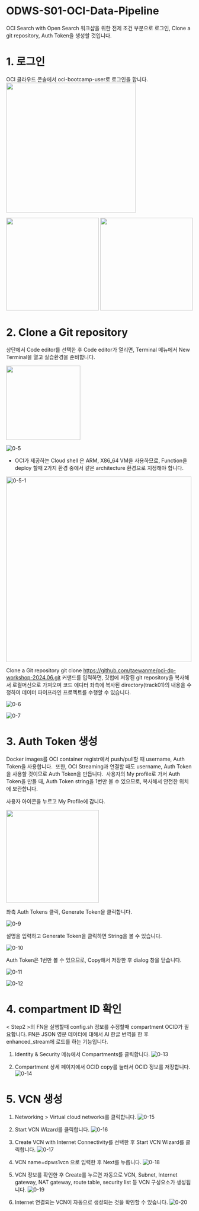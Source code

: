 # ODWS-S01-OCI-Data-Pipeline

OCI Search with Open Search 워크샵을 위한 전제 조건 부분으로 로그인, Clone a git repository, Auth Token을 생성할 것입니다.

# 1. 로그인 
OCI 클라우드 콘솔에서 oci-bootcamp-user로 로그인을 합니다. 
<img src="https://github.com/oraclekr-data-platform/ODWS-S01-OCI-data-pipeline/assets/150219167/6573ff36-e277-4e3a-997d-7b81603727a3" height="350px"></p>



<img src="https://github.com/oraclekr-data-platform/ODWS-S01-OCI-data-pipeline/assets/150219167/2a1afa3b-532d-4702-8e8e-4ce2eb5bcb5c" height="250px">
<img src="https://github.com/oraclekr-data-platform/ODWS-S01-OCI-data-pipeline/assets/150219167/3f40ebb8-a19e-43be-80c0-9a93818580df" height="250px"></p>


# 2. Clone a Git repository 
상단에서 Code editor를 선택한 후 Code editor가 열리면, Terminal 메뉴에서 New Terminal을 열고 실습환경을 준비합니다.


<img src="https://github.com/oraclekr-data-platform/ODWS-S01-OCI-data-pipeline/assets/150219167/955da1a1-9d22-4eab-9bd8-d12a1c67da08" height="200px"></p>

![0-5](https://github.com/oraclekr-data-platform/ODWS-S01-OCI-data-pipeline/assets/150219167/c2a13718-29cb-48f9-966b-d0335c2eb23f)</p>

* OCI가 제공하는 Cloud shell 은 ARM, X86_64 VM을 사용하므로, Function을 deploy 할때 2가지 환경 중에서 같은 architecture 환경으로 지정해야 합니다. 
<img width="500" alt="0-5-1" src="https://github.com/oraclekr-data-platform/ODWS-S01-OCI-data-pipeline/assets/150219167/d6c5ceb2-2eb7-4990-9f97-2a1996653838">

Clone a Git repository
git clone https://github.com/taewanme/oci-dp-workshop-2024.06.git  커맨드를 입력하면, 깃헙에 저장된 git repository을 복사해서 로컬머신으로 가져오며 코드 에디터 좌측에 복사된 directory(track01)의 내용을 수정하여 데이터 파이프라인 프로젝트를 수행할 수 있습니다.

![0-6](https://github.com/oraclekr-data-platform/ODWS-S01-OCI-data-pipeline/assets/150219167/79839e7b-7657-4708-b841-4a39516283f1)

![0-7](https://github.com/oraclekr-data-platform/ODWS-S01-OCI-data-pipeline/assets/150219167/0b7eb0cf-2147-4e66-a216-e71b24be9d78)


# 3. Auth Token 생성
Docker images를 OCI container registr에서 push/pull할 때 username, Auth Token을 사용합니다.  또한, OCI Streaming과 연결할 때도 username, Auth Token을 사용할 것이므로 Auth Token을 만듭니다.  사용자의 My profile로 가서 Auth Token을 만들 때, Auth Token string을 1번만 볼 수 있으므로, 복사해서 안전한 위치에 보관합니다.

사용자 아이콘을 누르고 My Profile에 갑니다.

<img src="https://github.com/oraclekr-data-platform/ODWS-S01-OCI-data-pipeline/assets/150219167/4c68aa81-53b4-45d4-800f-10c614775263" height="250px"></p>
 

좌측 Auth Tokens 클릭, Generate Token을 클릭합니다.

  ![0-9](https://github.com/oraclekr-data-platform/ODWS-S01-OCI-data-pipeline/assets/150219167/9c5e4fab-fdc5-4cc0-ac3c-b026af7c1772)

설명을 입력하고 Generate Token을 클릭하면 String을 볼 수 있습니다.

  ![0-10](https://github.com/oraclekr-data-platform/ODWS-S01-OCI-data-pipeline/assets/150219167/1b316826-18ff-4c8d-8e07-e817b59ece6a)

Auth Token은 1번만 볼 수 있으므로, Copy해서 저장한 후 dialog 창을 닫습니다.

![0-11](https://github.com/oraclekr-data-platform/ODWS-S01-OCI-data-pipeline/assets/150219167/719b7960-edeb-4613-805e-f94df8baa466)

![0-12](https://github.com/oraclekr-data-platform/ODWS-S01-OCI-data-pipeline/assets/150219167/4e0dee64-3df9-4aca-9f05-c653e5a5ca42)


# 4. compartment ID 확인
< Step2 >의 FN을 실행할때 config.sh 정보를 수정할때 compartment OCID가 필요합니다. FN은  JSON 영문 데이터에 대해서 AI 한글 번역을 한 후 enhanced_stream에 로드를 하는 기능입니다.


1.   Identity & Security 메뉴에서 Compartments를 클릭합니다.
![0-13](https://github.com/oraclekr-data-platform/ODWS-S01-OCI-data-pipeline/assets/150219167/e7d11396-b7fd-41ee-93b3-f652f293bfb4)


2.  Compartment 상세 페이지에서  OCID  copy를 눌러서 OCID 정보를 저장합니다.
![0-14](https://github.com/oraclekr-data-platform/ODWS-S01-OCI-data-pipeline/assets/150219167/70f372d6-ef2f-4a52-83f2-004cfb2b19ea)


# 5. VCN 생성 

1. Networking > Virtual cloud networks를 클릭합니다.
![0-15](https://github.com/oraclekr-data-platform/ODWS-S01-OCI-data-pipeline/assets/150219167/41c93579-0574-4f0f-abbd-d64d8ea241a3)

2. Start VCN Wizard를 클릭합니다.
![0-16](https://github.com/oraclekr-data-platform/ODWS-S01-OCI-data-pipeline/assets/150219167/79af98ab-9f4f-43d1-ba87-054f1bd77f55)


3. Create VCN with Internet Connectivity를 선택한 후 Start VCN Wizard를 클릭합니다. 
![0-17](https://github.com/oraclekr-data-platform/ODWS-S01-OCI-data-pipeline/assets/150219167/2c901269-2be2-4487-88c4-6f056ddabae4)

4. VCN name=dpws1vcn 으로 입력한 후 Next를 누릅니다. 
![0-18](https://github.com/oraclekr-data-platform/ODWS-S01-OCI-data-pipeline/assets/150219167/1f48f76f-ea4c-4864-af8a-f997e472c8ee)


6. VCN 정보를 확인한 후 Create를 누르면 자동으로 VCN, Subnet, Internet gateway, NAT gateway, route table, security list 등 VCN 구성요소가 생성됩니다. 
![0-19](https://github.com/oraclekr-data-platform/ODWS-S01-OCI-data-pipeline/assets/150219167/e6d37698-1d97-49f0-9464-9e7fc055751f)

7. Internet 연결되는 VCN이 자동으로 생성되는 것을 확인할 수 있습니다.
 ![0-20](https://github.com/oraclekr-data-platform/ODWS-S01-OCI-data-pipeline/assets/150219167/08949a6d-26b1-472f-ba02-5dcc914a0dc8)










